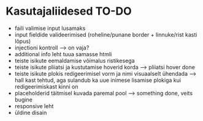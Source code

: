 # Kasutajaliidesed TO-DO

- faili valimise input lusamaks
- input fieldide valideerimised (roheline/punane border + linnuke/rist kasti lõpus)
- injectioni kontroll --> on vaja?
- additional info leht tuua samasse htmli
- teiste isikute eemaldamise võimalus ristikesega
- teiste isikute pliiatsi ja kustutamise hoverid korda --> pliiatsi hover done
- teiste isikute plokis redigeerimisel vorm ja nimi visuaalselt ühendada --> hall kast tehtud, aga sulandub ka uue inimese lisamise
                                                                            plokiga kui redigeerimiskast kinni on
- placeholderid täitmisel kuvada paremal pool --> something done, veits bugine
- responsive leht
- üldine disain
